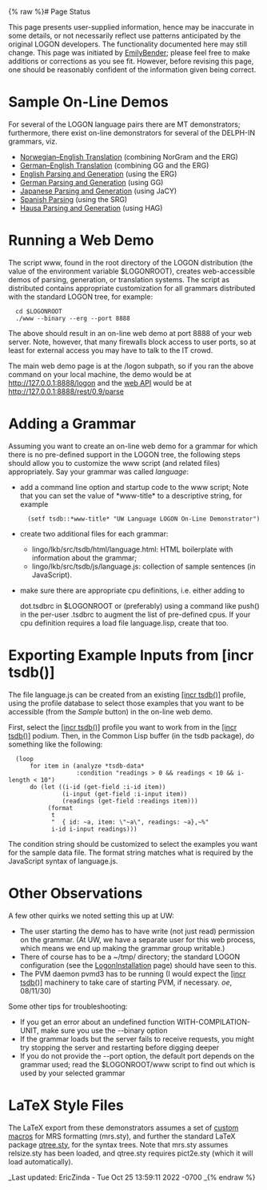 {% raw %}# Page Status

This page presents user-supplied information, hence may be inaccurate in
some details, or not necessarily reflect use patterns anticipated by the
original LOGON developers. The functionality documented here may still
change. This page was initiated by [EmilyBender](../EmilyBender); please
feel free to make additions or corrections as you see fit. However,
before revising this page, one should be reasonably confident of the
information given being correct.

# Sample On-Line Demos

For several of the LOGON language pairs there are MT demonstrators;
furthermore, there exist on-line demonstrators for several of the
DELPH-IN grammars, viz.

- [Norwegian–English Translation](http://noen.emmtee.net/) (combining
NorGram and the ERG)
- [German–English Translation](http://deen.emmtee.net/) (combining GG
and the ERG)
- [English Parsing and Generation](http://erg.emmtee.net/) (using the
ERG)
- [German Parsing and Generation](http://gg.delph-in.net/) (using GG)
- [Japanese Parsing and Generation](http://jacy.delph-in.net/) (using
JaCY)
- [Spanish Parsing](http://srg.delph-in.net/) (using the SRG)
- [Hausa Parsing and Generation](http://hag.delph-in.net/) (using HAG)

# Running a Web Demo

The script www, found in the root directory of the LOGON distribution
(the value of the environment variable $LOGONROOT), creates
web-accessible demos of parsing, generation, or translation systems. The
script as distributed contains appropriate customization for all
grammars distributed with the standard LOGON tree, for example:

      cd $LOGONROOT
      ./www --binary --erg --port 8888

The above should result in an on-line web demo at port 8888 of your web
server. Note, however, that many firewalls block access to user ports,
so at least for external access you may have to talk to the IT crowd.

The main web demo page is at the /logon subpath, so if you ran the above
command on your local machine, the demo would be at
<http://127.0.0.1:8888/logon> and the [web API](https://blog.inductorsoftware.com/docsproto/erg/ErgApi) would be at
<http://127.0.0.1:8888/rest/0.9/parse>

# Adding a Grammar

Assuming you want to create an on-line web demo for a grammar for which
there is no pre-defined support in the LOGON tree, the following steps
should allow you to customize the www script (and related files)
appropriately. Say your grammar was called *language*:

- add a command line option and startup code to the www script; Note
that you can set the value of \*www-title\* to a descriptive string,
for example
  
        (setf tsdb::*www-title* "UW Language LOGON On-Line Demonstrator")
- create two additional files for each grammar:
  - lingo/lkb/src/tsdb/html/language.html: HTML boilerplate with
information about the grammar;
  - lingo/lkb/src/tsdb/js/language.js: collection of sample
sentences (in JavaScript).
- make sure there are appropriate cpu definitions, i.e. either adding
to
  
  dot.tsdbrc in $LOGONROOT or (preferably) using a command like push()
in the per-user .tsdbrc to augment the list of pre-defined cpus. If
your cpu definition requires a load file language.lisp, create that
too.

# Exporting Example Inputs from \[incr tsdb()\]

The file language.js can be created from an existing [\[incr
tsdb()\]](http://www.delph-in.net/itsdb) profile, using the profile
database to select those examples that you want to be accessible (from
the *Sample* button) in the on-line web demo.

First, select the [\[incr tsdb()\]](http://www.delph-in.net/itsdb)
profile you want to work from in the [\[incr
tsdb()\]](http://www.delph-in.net/itsdb) podium. Then, in the Common
Lisp buffer (in the tsdb package), do something like the following:

      (loop
          for item in (analyze *tsdb-data*
                       :condition "readings > 0 && readings < 10 && i-length < 10")
          do (let ((i-id (get-field :i-id item))
                   (i-input (get-field :i-input item))
                   (readings (get-field :readings item)))
               (format
                t
                "  { id: ~a, item: \"~a\", readings: ~a},~%" 
                i-id i-input readings)))

The condition string should be customized to select the examples you
want for the sample data file. The format string matches what is
required by the JavaScript syntax of language.js.

# Other Observations

A few other quirks we noted setting this up at UW:

- The user starting the demo has to have write (not just read)
permission on the grammar. (At UW, we have a separate user for this
web process, which means we end up making the grammar group
writable.)
- There of course has to be a \~/tmp/ directory; the standard LOGON
configuration (see the [LogonInstallation](../LogonInstallation) page)
should have seen to this.
- The PVM daemon pvmd3 has to be running (I would expect the [\[incr
tsdb()\]](http://www.delph-in.net/itsdb) machinery to take care of
starting PVM, if necessary. *oe*, 08/11/30)

Some other tips for troubleshooting:

- If you get an error about an undefined function
WITH-COMPILATION-UNIT, make sure you use the --binary option
- If the grammar loads but the server fails to receive requests, you
might try stopping the server and restarting before digging deeper
- If you do not provide the --port option, the default port depends on
the grammar used; read the $LOGONROOT/www script to find out which
is used by your selected grammar

# LaTeX Style Files

The LaTeX export from these demonstrators assumes a set of [custom
macros](http://svn.emmtee.net/ltg/tex/mrs.sty) for MRS formatting
(mrs.sty), and further the standard LaTeX package
[qtree.sty](http://www.ctan.org/tex-archive/macros/latex/contrib/qtree/),
for the syntax trees. Note that mrs.sty assumes relsize.sty has been
loaded, and qtree.sty requires pict2e.sty (which it will load
automatically).

_Last updated: EricZinda - Tue Oct 25 13:59:11 2022 -0700
_{% endraw %}